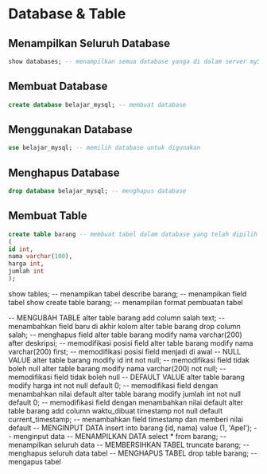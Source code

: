 # Database & Table

## Menampilkan Seluruh Database
```sql
show databases; -- menampilkan semua database yanga di dalam server mySQL
```

## Membuat Database
```sql
create database belajar_mysql; -- membuat database
```

## Menggunakan Database
```sql
use belajar_mysql; -- memilih database untuk digunakan 
```

## Menghapus Database
```sql
drop database belajar_mysql; -- menghapus database
```

## Membuat Table
```sql
create table barang -- membuat tabel dalam database yang telah dipilih 
(
id int,
nama varchar(100),
harga int,
jumlah int
);
```

show tables; -- menampikan tabel
describe barang; -- menampikan field tabel
show create table barang; -- menampilan format pembuatan tabel

-- MENGUBAH TABLE
alter table barang add column salah text; -- menambahkan field baru di akhir kolom
alter table barang drop column salah; --  menghapus field
alter table barang modify nama varchar(200) after deskripsi; -- memodifikasi posisi field
alter table barang modify nama varchar(200) first; -- memodifikasi posisi field menjadi di awal
-- NULL VALUE
alter table barang modify id int not null; -- memodifikasi field tidak boleh null
alter table barang modify nama varchar(200) not null; -- memodifikasi field tidak boleh null
-- DEFAULT VALUE
alter table barang modify harga int not null default 0; -- memodifikasi field dengan menambahkan nilai default
alter table barang modify jumlah int not null default 0; -- memodifikasi field dengan menambahkan nilai default
alter table barang add column waktu_dibuat timestamp not null default current_timestamp; -- menambahkan field timestamp dan memberi nilai default
-- MENGINPUT DATA
insert into barang (id, nama) value (1, 'Apel'); -- menginput data
-- MENAMPILKAN DATA
select * from barang; -- menampilkan seluruh data
-- MEMBERSIHKAN TABEL
truncate barang; -- menghapus seluruh data tabel
-- MENGHAPUS TABEL
drop table barang; -- mengapus tabel

##  
```sql

```

##  
```sql

```

##  
```sql

```

##  
```sql

```

##  
```sql

```

##  
```sql

```

##  
```sql

```

##  
```sql

```

##  
```sql

```

##  
```sql

```

##  
```sql

```

##  
```sql

```

##  
```sql

```

##  
```sql

```

##  
```sql

```

##  
```sql

```

##  
```sql

```

##  
```sql

```

##  
```sql

```

##  
```sql

```

##  
```sql

```

##  
```sql

```

##  
```sql

```

##  
```sql

```

##  
```sql

```